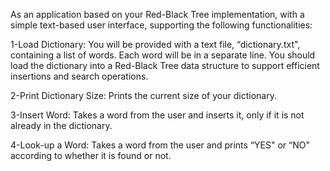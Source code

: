 As an application based on your Red-Black Tree implementation, with a simple text-based user interface, supporting the following functionalities:

1-Load Dictionary:
You will be provided with a text file, “dictionary.txt", containing a list of words. Each word will be in a separate line.
You should load the dictionary into a Red-Black Tree data structure to support efficient insertions and search operations.

2-Print Dictionary Size:
Prints the current size of your dictionary.

3-Insert Word:
Takes a word from the user and inserts it, only if it is not already in the dictionary.

4-Look-up a Word:
Takes a word from the user and prints “YES" or “NO" according to whether it is found or not.
